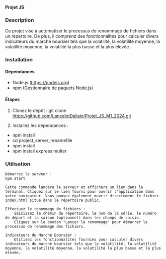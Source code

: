 **Projet JS**

### Description
Ce projet vise à automatiser le processus de renommage de fichiers dans un répertoire. De plus, il comprend des fonctionnalités pour calculer divers indicateurs du marché boursier tels que la volatilité, la volatilité moyenne, la volatilité moyenne, la volatilité la plus basse et la plus élevée.

### Installation

#### Dépendances
- Node.js (https://nodejs.org)
- npm (Gestionnaire de paquets Node.js)

#### Étapes
1. Clonez le dépôt :
   git clone https://github.com/LancelotDallain/Projet_JS_M1_2024.git

2. Installez les dépendances :

  - npm install
  - cd project_server_renamefile
  - npm install
  - npm install express multer

### Utilisation

    Démarrez le serveur :
    npm start

    Cette commande lancera le serveur et affichera un lien dans le terminal. Cliquez sur le lien fourni pour ouvrir l'application dans votre navigateur. Vous pouvez également ouvrir directement le fichier index.html situé dans le répertoire public.

    Effectuez le renommage de fichiers :
        Saisissez le chemin du répertoire, le nom de la série, le numéro de départ et la saison (optionnel) dans les champs de saisie.
        Cliquez sur le bouton "Lancer le renommage" pour démarrer le processus de renommage des fichiers.

    Indicateurs du Marché Boursier :
        Utilisez les fonctionnalités fournies pour calculer divers indicateurs du marché boursier tels que la volatilité, la volatilité moyenne, la volatilité moyenne, la volatilité la plus basse et la plus élevée.


